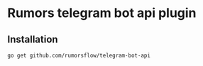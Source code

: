 # Rumors telegram bot api plugin

## Installation

```shell
go get github.com/rumorsflow/telegram-bot-api
```
